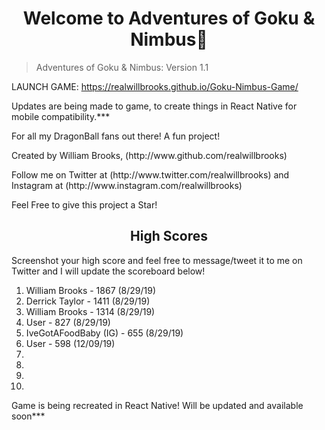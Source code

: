 <h1 align="center">Welcome to Adventures of Goku & Nimbus👋</h1>

> Adventures of Goku & Nimbus: Version 1.1

LAUNCH GAME: https://realwillbrooks.github.io/Goku-Nimbus-Game/

<p> Updates are being made to game, to create things in React Native for mobile compatibility.*** </p>

<p> For all my DragonBall fans out there! A fun project!</p>

<p> Created by William Brooks, (http://www.github.com/realwillbrooks) </p>

<p> Follow me on Twitter at (http://www.twitter.com/realwillbrooks) and Instagram at (http://www.instagram.com/realwillbrooks) </p>

Feel Free to give this project a Star!

<h2 align="center"> High Scores </h2>

<p> Screenshot your high score and feel free to message/tweet it to me on Twitter and I will update the scoreboard below! </p>

1. William Brooks - 1867 (8/29/19)
2. Derrick Taylor - 1411 (8/29/19)
3. William Brooks - 1314 (8/29/19)
4. User - 827 (8/29/19)
5. IveGotAFoodBaby (IG) - 655 (8/29/19)
6. User - 598 (12/09/19)
7.
8.
9.
10.

<p> Game is being recreated in React Native! Will be updated and available soon***</p>
